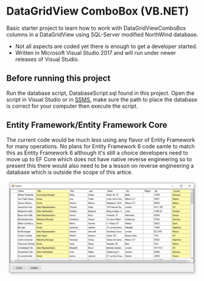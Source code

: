 ﻿# DataGridView ComboBox (VB.NET)

Basic starter project to learn how to work with DataGridViewComboBox columns in a DataGridView using SQL-Server modified NorthWind database.

- Not all aspects are coded yet there is enough to get a developer started.
- Written in Microsoft Visual Studio 2017 and will run under newer releases of Visual Studio.


## Before running this project

Run the database script, DatabaseScript.sql found in this project. Open the script in Visual Studio or in [SSMS](http://example.com), make sure the path to place the database is correct for your computer then execute the script.

## Entity Framework/Entity Framework Core

The current code would be much less using any flavor of Entity Framework for many operations. No plans for Entity Framework 6 code samle to match this as Entity Framework 6 although it's still a choice developers need to move up to EF Core which does not have native reverse engineering so to present this there would also need to be a lesson on reverse engineering a database which is outside the scope of this artice.


![Screenshot](assets/1111.png)